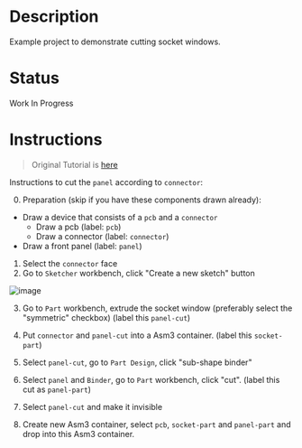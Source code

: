 # Description

Example project to demonstrate cutting socket windows.

# Status 

Work In Progress

# Instructions

> Original Tutorial is [here](https://github.com/realthunder/FreeCAD_assembly3/wiki/Modeling-using-Assembly)

Instructions to cut the `panel` according to `connector`:

0. Preparation (skip if you have these components drawn already):

  * Draw a device that consists of a `pcb` and a `connector`
    * Draw a pcb (label: `pcb`)
    * Draw a connector (label: `connector`)
  * Draw a front panel (label: `panel`)
  

1. Select the `connector` face 
2. Go to `Sketcher` workbench, click "Create a new sketch" button

![image](https://user-images.githubusercontent.com/6639874/43920382-76b50f7c-9c21-11e8-818c-2fffbfb128b9.png)

3. Go to `Part` workbench, extrude the socket window (preferably select the "symmetric" checkbox) (label this `panel-cut`)

4. Put `connector` and `panel-cut` into a Asm3 container. (label this `socket-part`)

5. Select `panel-cut`, go to `Part Design`, click "sub-shape binder"

6. Select `panel` and `Binder`, go to `Part` workbench, click "cut". (label this cut as `panel-part`)

7. Select `panel-cut` and make it invisible

8. Create new Asm3 container, select `pcb`, `socket-part` and `panel-part` and drop into this Asm3 container. 
